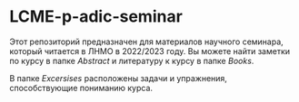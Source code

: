 # LCME-p-adic-seminar
Этот репозиторий предназначен для материалов научного семинара, который читается в ЛНМО в 2022/2023 году. 
Вы можете найти заметки по курсу в папке _Abstract_ и литературу к курсу в папке _Books_.

В папке _Excersises_ расположены задачи и упражнения, способствующие пониманию курса. 
